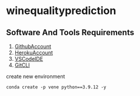 # winequalityprediction

## Software And Tools Requirements

1. [GithubAccount](https://github.com/Ambkeshwar)
2. [HerokuAccount](https://heroku.com)
3. [VSCodeIDE](https://code.visualstudio.com/)
4. [GitCLI](https://git-scm.com/book/en/v2/Gettting-Started-The-Command-Line)

create new environment
```
conda create -p vene python==3.9.12 -y

```